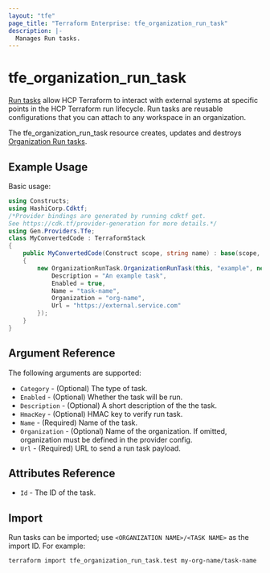 ```yaml
---
layout: "tfe"
page_title: "Terraform Enterprise: tfe_organization_run_task"
description: |-
  Manages Run tasks.
---
```


# tfe_organization_run_task

[Run tasks](https://developer.hashicorp.com/terraform/cloud-docs/workspaces/settings/run-tasks) allow HCP Terraform to interact with external systems at specific points in the HCP Terraform run lifecycle. Run tasks are reusable configurations that you can attach to any workspace in an organization.

The tfe_organization_run_task resource creates, updates and destroys [Organization Run tasks](https://developer.hashicorp.com/terraform/cloud-docs/workspaces/settings/run-tasks#creating-a-run-task).

## Example Usage

Basic usage:

```csharp
using Constructs;
using HashiCorp.Cdktf;
/*Provider bindings are generated by running cdktf get.
See https://cdk.tf/provider-generation for more details.*/
using Gen.Providers.Tfe;
class MyConvertedCode : TerraformStack
{
    public MyConvertedCode(Construct scope, string name) : base(scope, name)
    {
        new OrganizationRunTask.OrganizationRunTask(this, "example", new OrganizationRunTaskConfig {
            Description = "An example task",
            Enabled = true,
            Name = "task-name",
            Organization = "org-name",
            Url = "https://external.service.com"
        });
    }
}
```

## Argument Reference

The following arguments are supported:

* `Category` - (Optional) The type of task.
* `Enabled` - (Optional) Whether the task will be run.
* `Description` - (Optional) A short description of the the task.
* `HmacKey` - (Optional) HMAC key to verify run task.
* `Name` - (Required) Name of the task.
* `Organization` - (Optional) Name of the organization. If omitted, organization must be defined in the provider config.
* `Url` - (Required) URL to send a run task payload.

## Attributes Reference

* `Id` - The ID of the task.

## Import

Run tasks can be imported; use `<ORGANIZATION NAME>/<TASK NAME>` as the
import ID. For example:

```shell
terraform import tfe_organization_run_task.test my-org-name/task-name
```

<!-- cache-key: cdktf-0.17.0-pre.15 input-2482057418e7cc734368ed47d407a461dfa8ee113ddf7518616de198f1a08f83 -->
